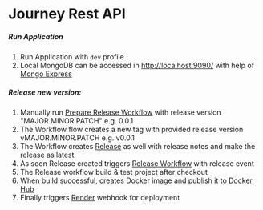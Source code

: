 # Journey Rest API


##### Run Application
1. Run Application with `dev` profile
2. Local MongoDB can be accessed in [http://localhost:9090/](http://localhost:9090/) with help of [Mongo Express](https://github.com/mongo-express/mongo-express) 


##### Release new version:
1. Manually run [Prepare Release Workflow](https://github.com/nramc/journey-api/blob/main/.github/workflows/prepare-release.yml) with release version "MAJOR.MINOR.PATCH" e.g. 0.0.1 
2. The Workflow flow creates a new tag with provided release version vMAJOR.MINOR.PATCH e.g. v0.0.1
3. The Workflow creates [Release](https://github.com/nramc/journey-api/releases) as well with release notes and make the release as latest
4. As soon Release created triggers  [Release Workflow](https://github.com/nramc/journey-api/blob/main/.github/workflows/release-workflow.yml) with release event
5. The Release workflow build & test project after checkout
6. When build successful, creates Docker image and publish it to [Docker Hub](https://hub.docker.com/)
7. Finally triggers [Render](https://dashboard.render.com/) webhook for deployment



